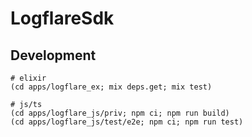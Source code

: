 # LogflareSdk



## Development

```
# elixir
(cd apps/logflare_ex; mix deps.get; mix test)

# js/ts
(cd apps/logflare_js/priv; npm ci; npm run build) 
(cd apps/logflare_js/test/e2e; npm ci; npm run test) 
```